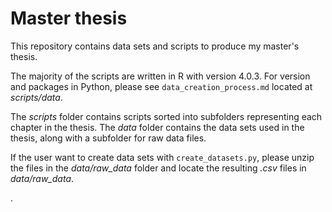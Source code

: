 # Master thesis

This repository contains data sets and scripts to produce my master's thesis. 

The majority of the scripts are written in R with version 4.0.3. For version and packages in Python, please see `data_creation_process.md` located at *scripts/data*.

The *scripts* folder contains scripts sorted into subfolders representing each chapter in the thesis. The *data* folder contains the data sets used in the thesis, along with a subfolder for raw data files. 

If the user want to create data sets with `create_datasets.py`, please unzip the files in the *data/raw_data* folder and locate the resulting *.csv* files in *data/raw_data*.  

.
